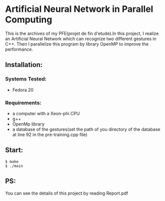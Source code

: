 # Artificial Neural Network in Parallel Computing

This is the archives of my PFE(projet de fin d'etude).In this project,
I realize an Artificial Neural Network which can recognize two different 
gestures in C++. Then I parallelize this program by library OpenMP to improve 
the performance.

## Installation:

### Systems Tested:

- Fedora 20

### Requirements:

- a computer with a Xeon-phi CPU
- g++
- OpenMp library
- a database of the gestures(set the path of you directory of the database at line 92 in the pre-training.cpp file)

## Start:

    $ make
    $ ./main

## PS:

You can see the details of this project by reading Report.pdf